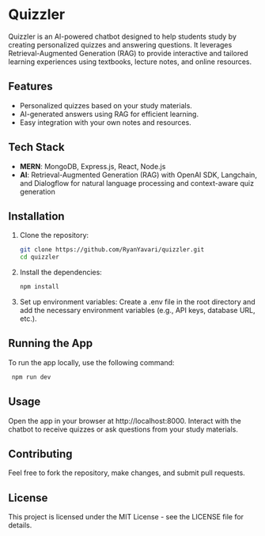 # Quizzler

Quizzler is an AI-powered chatbot designed to help students study by creating personalized quizzes and answering questions. It leverages Retrieval-Augmented Generation (RAG) to provide interactive and tailored learning experiences using textbooks, lecture notes, and online resources.

## Features
- Personalized quizzes based on your study materials.
- AI-generated answers using RAG for efficient learning.
- Easy integration with your own notes and resources.

## Tech Stack
- **MERN**: MongoDB, Express.js, React, Node.js
- **AI**: Retrieval-Augmented Generation (RAG) with OpenAI SDK, Langchain, and Dialogflow for natural language processing and context-aware quiz generation

## Installation

1. Clone the repository:

   ```bash
   git clone https://github.com/RyanYavari/quizzler.git
   cd quizzler
   ```

2. Install the dependencies:

   ```bash
   npm install
   ```
3. Set up environment variables: Create a .env file in the root directory and add the necessary environment variables (e.g., API keys, database URL, etc.).
   
## Running the App
To run the app locally, use the following command:



  ```bash
   npm run dev
  ```

## Usage
Open the app in your browser at http://localhost:8000.
Interact with the chatbot to receive quizzes or ask questions from your study materials.


## Contributing
Feel free to fork the repository, make changes, and submit pull requests.

## License
This project is licensed under the MIT License - see the LICENSE file for details.
